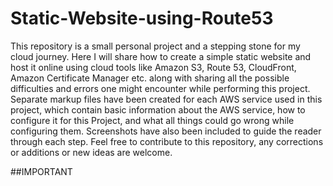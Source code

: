 # Static-Website-using-Route53
This repository is a small personal project and a stepping stone for my cloud journey. Here I will share how to create a simple static website and host it online using cloud tools like Amazon S3, Route 53, CloudFront, Amazon Certificate Manager etc. along with sharing all the possible difficulties and errors one might encounter while performing this project. Separate markup files have been created for each AWS service used in this project, which contain basic information about the AWS service, how to configure it for this Project, and what all things could go wrong while configuring them.
Screenshots have also been included to guide the reader through each step. Feel free to contribute to this repository, any corrections or additions or new ideas are welcome. 


##IMPORTANT
